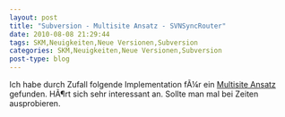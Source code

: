```yaml
---
layout: post
title: "Subversion - Multisite Ansatz - SVNSyncRouter"
date: 2010-08-08 21:29:44
tags: SKM,Neuigkeiten,Neue Versionen,Subversion
categories: SKM,Neuigkeiten,Neue Versionen,Subversion
post-type: blog
---
```

Ich habe durch Zufall folgende Implementation fÃ¼r ein <a href="http://www.infosys.tuwien.ac.at/m2projects/at.ac.tuwien.infosys.svnsync/svnsync/index.html">Multisite Ansatz</a> gefunden. HÃ¶rt sich sehr interessant an. Sollte man mal bei Zeiten ausprobieren.